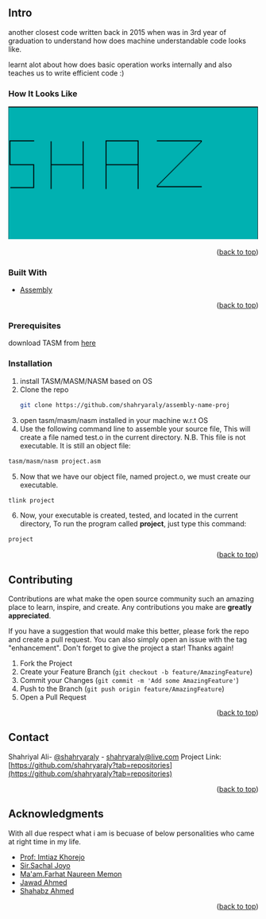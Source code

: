 
<!-- ABOUT THE PROJECT -->
## Intro
another closest code written back in 2015 when was in 3rd year of graduation to understand how does machine understandable code looks like.

learnt alot about how does basic operation works internally and also teaches us to write efficient code :) 

### How It Looks Like
![pacman view 2D](https://github.com/shahryaraly/assembly-name-proj/blob/main/assembly-view.png?raw=true)

<p align="right">(<a href="#readme-top">back to top</a>)</p>


### Built With
* [Assembly](https://en.wikipedia.org/wiki/Assembly_language)

<p align="right">(<a href="#readme-top">back to top</a>)</p>

### Prerequisites
download TASM from [here](https://sourceforge.net/projects/guitasm8086/)

### Installation
1. install TASM/MASM/NASM based on OS
2. Clone the repo
   ```sh
   git clone https://github.com/shahryaraly/assembly-name-proj
   ```
3. open tasm/masm/nasm installed in your machine w.r.t OS
4. Use the following command line to assemble your source file, This will create a file named test.o in the current directory.
N.B. This file is not executable. It is still an object file:
  ```sh 
  tasm/masm/nasm project.asm
  ```
5. Now that we have our object file, named project.o, we must create our executable.
  ```sh 
  tlink project
  ```
6. Now, your executable is created, tested, and located in the current directory, To run the program called **project**, just type this command:
  ```sh 
  project
  ``` 

<p align="right">(<a href="#readme-top">back to top</a>)</p>

<!-- CONTRIBUTING -->
## Contributing
Contributions are what make the open source community such an amazing place to learn, inspire, and create. Any contributions you make are **greatly appreciated**.

If you have a suggestion that would make this better, please fork the repo and create a pull request. You can also simply open an issue with the tag "enhancement".
Don't forget to give the project a star! Thanks again!

1. Fork the Project
2. Create your Feature Branch (`git checkout -b feature/AmazingFeature`)
3. Commit your Changes (`git commit -m 'Add some AmazingFeature'`)
4. Push to the Branch (`git push origin feature/AmazingFeature`)
5. Open a Pull Request

<p align="right">(<a href="#readme-top">back to top</a>)</p>

<!-- CONTACT -->
## Contact
Shahriyal Ali- [@shahryaraly](https://www.linkedin.com/in/shahryaraly/) - shahryaraly@live.com
Project Link: [https://github.com/shahryaraly?tab=repositories](https://github.com/shahryaraly?tab=repositories)

<p align="right">(<a href="#readme-top">back to top</a>)</p>

<!-- ACKNOWLEDGMENTS -->
## Acknowledgments
With all due respect what i am is becuase of below personalities who came at right time in my life.

* [Prof: Imtiaz Khorejo](https://www.linkedin.com/in/imtiaz-ali-korejo-395724a4/)
* [Sir.Sachal Joyo](https://www.facebook.com/sachal.joyo.3)</br>
* [Ma'am.Farhat Naureen Memon](https://sa.linkedin.com/in/farhat-naureen-memon-b1701153)</br>
* [Jawad Ahmed](https://www.linkedin.com/in/jawadaq82)</br>
* [Shahabz Ahmed](https://www.linkedin.com/in/shahbaz-ahmed-bb63529)

<p align="right">(<a href="#readme-top">back to top</a>)</p>

